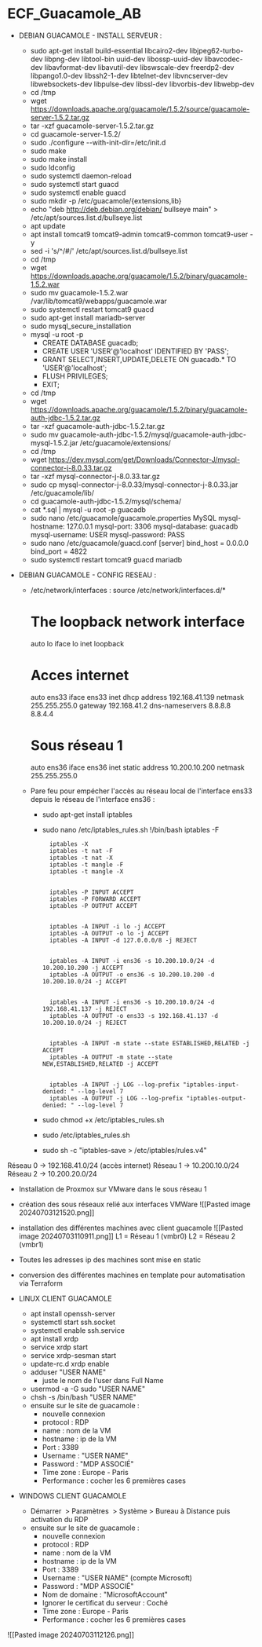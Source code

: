 # ECF_Guacamole_AB

- DEBIAN GUACAMOLE - INSTALL SERVEUR :
	- sudo apt-get install build-essential libcairo2-dev libjpeg62-turbo-dev libpng-dev libtool-bin uuid-dev libossp-uuid-dev libavcodec-dev libavformat-dev libavutil-dev libswscale-dev freerdp2-dev libpango1.0-dev libssh2-1-dev libtelnet-dev libvncserver-dev libwebsockets-dev libpulse-dev libssl-dev libvorbis-dev libwebp-dev
	- cd /tmp
	- wget https://downloads.apache.org/guacamole/1.5.2/source/guacamole-server-1.5.2.tar.gz
	- tar -xzf guacamole-server-1.5.2.tar.gz
	- cd guacamole-server-1.5.2/
	- sudo ./configure --with-init-dir=/etc/init.d
	- sudo make
	- sudo make install
	- sudo ldconfig
	- sudo systemctl daemon-reload
	- sudo systemctl start guacd
	- sudo systemctl enable guacd
	- sudo mkdir -p /etc/guacamole/{extensions,lib}
	- echo "deb http://deb.debian.org/debian/ bullseye main" > /etc/apt/sources.list.d/bullseye.list
	- apt update
	- apt install tomcat9 tomcat9-admin tomcat9-common tomcat9-user -y
	- sed -i 's/^/#/' /etc/apt/sources.list.d/bullseye.list
	- cd /tmp
	- wget https://downloads.apache.org/guacamole/1.5.2/binary/guacamole-1.5.2.war
	- sudo mv guacamole-1.5.2.war /var/lib/tomcat9/webapps/guacamole.war
	- sudo systemctl restart tomcat9 guacd
	- sudo apt-get install mariadb-server
	- sudo mysql_secure_installation
	- mysql -u root -p
		- CREATE DATABASE guacadb;
		- CREATE USER 'USER'@'localhost' IDENTIFIED BY 'PASS';
		- GRANT SELECT,INSERT,UPDATE,DELETE ON guacadb.* TO 'USER'@'localhost';
		- FLUSH PRIVILEGES;
		- EXIT;
	- cd /tmp
	- wget https://downloads.apache.org/guacamole/1.5.2/binary/guacamole-auth-jdbc-1.5.2.tar.gz
	- tar -xzf guacamole-auth-jdbc-1.5.2.tar.gz
	- sudo mv guacamole-auth-jdbc-1.5.2/mysql/guacamole-auth-jdbc-mysql-1.5.2.jar /etc/guacamole/extensions/
	- cd /tmp
	- wget https://dev.mysql.com/get/Downloads/Connector-J/mysql-connector-j-8.0.33.tar.gz
	- tar -xzf mysql-connector-j-8.0.33.tar.gz
	- sudo cp mysql-connector-j-8.0.33/mysql-connector-j-8.0.33.jar /etc/guacamole/lib/
	- cd guacamole-auth-jdbc-1.5.2/mysql/schema/
	- cat *.sql | mysql -u root -p guacadb
	- sudo nano /etc/guacamole/guacamole.properties
		  MySQL
			mysql-hostname: 127.0.0.1
			mysql-port: 3306
			mysql-database: guacadb
			mysql-username: USER
			mysql-password: PASS
	- sudo nano /etc/guacamole/guacd.conf
		  [server] 
			bind_host = 0.0.0.0
			bind_port = 4822
	- sudo systemctl restart tomcat9 guacd mariadb


- DEBIAN GUACAMOLE - CONFIG RESEAU :
	- /etc/network/interfaces :
  		source /etc/network/interfaces.d/*
  		
  		# The loopback network interface
  		auto lo
  		iface lo inet loopback
  		
  		# Acces internet
  		auto ens33
  		iface ens33 inet dhcp
  		    address 192.168.41.139
  		    netmask 255.255.255.0
  		    gateway 192.168.41.2
  		    dns-nameservers 8.8.8.8 8.8.4.4
  		
  		# Sous réseau 1
  		auto ens36
  		iface ens36 inet static
  		    address 10.200.10.200
  		    netmask 255.255.255.0
	-  Pare feu pour empécher l'accès au réseau local de l'interface ens33 depuis le réseau de l'interface ens36 :
		- sudo apt-get install iptables
		- sudo nano /etc/iptables_rules.sh
			  !/bin/bash
				iptables -F
		
				iptables -X
				iptables -t nat -F
				iptables -t nat -X
				iptables -t mangle -F
				iptables -t mangle -X
				
				
				iptables -P INPUT ACCEPT
				iptables -P FORWARD ACCEPT
				iptables -P OUTPUT ACCEPT
				
				
				iptables -A INPUT -i lo -j ACCEPT
				iptables -A OUTPUT -o lo -j ACCEPT
				iptables -A INPUT -d 127.0.0.0/8 -j REJECT
				
				
				iptables -A INPUT -i ens36 -s 10.200.10.0/24 -d 10.200.10.200 -j ACCEPT
				iptables -A OUTPUT -o ens36 -s 10.200.10.200 -d 10.200.10.0/24 -j ACCEPT
				
				
				iptables -A INPUT -i ens36 -s 10.200.10.0/24 -d 192.168.41.137 -j REJECT
				iptables -A OUTPUT -o ens33 -s 192.168.41.137 -d 10.200.10.0/24 -j REJECT
				
				
				iptables -A INPUT -m state --state ESTABLISHED,RELATED -j ACCEPT
				iptables -A OUTPUT -m state --state NEW,ESTABLISHED,RELATED -j ACCEPT
				
				
				iptables -A INPUT -j LOG --log-prefix "iptables-input-denied: " --log-level 7
				iptables -A OUTPUT -j LOG --log-prefix "iptables-output-denied: " --log-level 7
		- sudo chmod +x /etc/iptables_rules.sh
		- sudo /etc/iptables_rules.sh
		- sudo sh -c "iptables-save > /etc/iptables/rules.v4"


Réseau 0 -> 192.168.41.0/24 (accès internet)
Réseau 1 -> 10.200.10.0/24
Réseau 2 -> 10.200.20.0/24

- Installation de Proxmox sur VMware dans le sous réseau 1
- création des sous réseaux relié aux interfaces VMWare
	![[Pasted image 20240703121520.png]]
- installation des différentes machines avec client guacamole
	![[Pasted image 20240703110911.png]]
	L1 = Réseau 1 (vmbr0)
	L2 = Réseau 2 (vmbr1)
- Toutes les adresses ip des machines sont mise en static
- conversion des différentes machines en template pour automatisation via Terraform



- LINUX CLIENT GUACAMOLE
	- apt install openssh-server
	- systemctl start ssh.socket
	- systemctl enable ssh.service
	- apt install xrdp
	- service xrdp start
	- service xrdp-sesman start
	- update-rc.d xrdp enable
	- adduser "USER NAME"
		- juste le nom de l'user dans Full Name
	- usermod -a -G sudo "USER NAME"
	- chsh -s /bin/bash "USER NAME"
	- ensuite sur le site de guacamole :
		- nouvelle connexion
		- protocol : RDP
		- name : nom de la VM
		- hostname : ip de la VM
		- Port : 3389
		- Username : "USER NAME"
		- Password : "MDP ASSOCIÉ"
		- Time zone : Europe - Paris
		- Performance : cocher les 6 premières cases

- WINDOWS CLIENT GUACAMOLE
	- Démarrer  > Paramètres  > Système > Bureau à Distance puis activation du RDP
	- ensuite sur le site de guacamole :
		- nouvelle connexion
		- protocol : RDP
		- name : nom de la VM
		- hostname : ip de la VM
		- Port : 3389
		- Username : "USER NAME" (compte Microsoft)
		- Password : "MDP ASSOCIÉ"
		- Nom de domaine : "MicrosoftAccount"
		- Ignorer le certificat du serveur : Coché
		- Time zone : Europe - Paris
		- Performance : cocher les 6 premières cases

![[Pasted image 20240703112126.png]]

